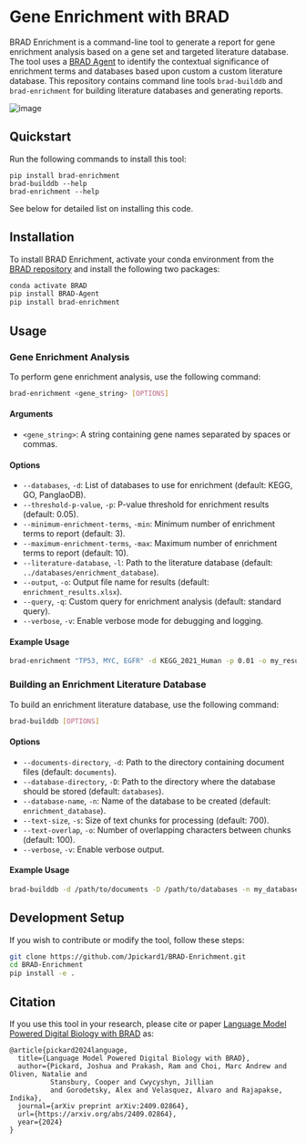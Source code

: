 # Gene Enrichment with BRAD

BRAD Enrichment is a command-line tool to generate a report for gene enrichment analysis based on a gene set and targeted literature database. The tool uses a [BRAD Agent](https://github.com/Jpickard1/BRAD) to identify the contextual significance of enrichment terms and databases based upon custom a custom literature database. This repository contains command line tools `brad-builddb` and `brad-enrichment` for building literature databases and generating reports.

![image](https://github.com/user-attachments/assets/bcab41bf-d57e-4aec-ad95-0aab14a81969)

## Quickstart
Run the following commands to install this tool:
```
pip install brad-enrichment
brad-builddb --help
brad-enrichment --help
```
See below for detailed list on installing this code.

## Installation
To install BRAD Enrichment, activate your conda environment from the [BRAD repository](https://github.com/Jpickard1/BRAD) and install the following two packages:
```sh
conda activate BRAD
pip install BRAD-Agent
pip install brad-enrichment
```

## Usage
### Gene Enrichment Analysis
To perform gene enrichment analysis, use the following command:

```sh
brad-enrichment <gene_string> [OPTIONS]
```

#### Arguments
- `<gene_string>`: A string containing gene names separated by spaces or commas.

#### Options
- `--databases`, `-d`: List of databases to use for enrichment (default: KEGG, GO, PanglaoDB).
- `--threshold-p-value`, `-p`: P-value threshold for enrichment results (default: 0.05).
- `--minimum-enrichment-terms`, `-min`: Minimum number of enrichment terms to report (default: 3).
- `--maximum-enrichment-terms`, `-max`: Maximum number of enrichment terms to report (default: 10).
- `--literature-database`, `-l`: Path to the literature database (default: `../databases/enrichment_database`).
- `--output`, `-o`: Output file name for results (default: `enrichment_results.xlsx`).
- `--query`, `-q`: Custom query for enrichment analysis (default: standard query).
- `--verbose`, `-v`: Enable verbose mode for debugging and logging.

#### Example Usage
```sh
brad-enrichment "TP53, MYC, EGFR" -d KEGG_2021_Human -p 0.01 -o my_results.xlsx
```

### Building an Enrichment Literature Database
To build an enrichment literature database, use the following command:

```sh
brad-builddb [OPTIONS]
```

#### Options
- `--documents-directory`, `-d`: Path to the directory containing document files (default: `documents`).
- `--database-directory`, `-D`: Path to the directory where the database should be stored (default: `databases`).
- `--database-name`, `-n`: Name of the database to be created (default: `enrichment_database`).
- `--text-size`, `-s`: Size of text chunks for processing (default: 700).
- `--text-overlap`, `-o`: Number of overlapping characters between chunks (default: 100).
- `--verbose`, `-v`: Enable verbose output.

#### Example Usage
```sh
brad-builddb -d /path/to/documents -D /path/to/databases -n my_database -s 500 -o 50 -v
```

## Development Setup
If you wish to contribute or modify the tool, follow these steps:

```sh
git clone https://github.com/Jpickard1/BRAD-Enrichment.git
cd BRAD-Enrichment
pip install -e .
```

## Citation
If you use this tool in your research, please cite or paper [Language Model Powered Digital Biology with BRAD](https://arxiv.org/abs/2409.02864) as:

```
@article{pickard2024language,
  title={Language Model Powered Digital Biology with BRAD},
  author={Pickard, Joshua and Prakash, Ram and Choi, Marc Andrew and Oliven, Natalie and
          Stansbury, Cooper and Cwycyshyn, Jillian
          and Gorodetsky, Alex and Velasquez, Alvaro and Rajapakse, Indika},
  journal={arXiv preprint arXiv:2409.02864},
  url={https://arxiv.org/abs/2409.02864},
  year={2024}
}
```
